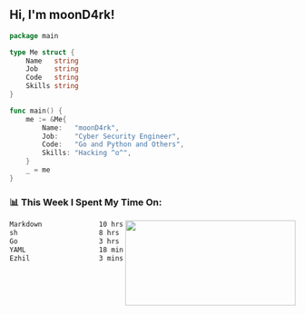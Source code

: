 <h2> Hi, I'm moonD4rk!</h2>

```go
package main

type Me struct {
	Name   string
	Job    string
	Code   string
	Skills string
}

func main() {
	me := &Me{
		Name:   "moonD4rk",
		Job:    "Cyber Security Engineer",
		Code:   "Go and Python and Others",
		Skills: "Hacking ^o^",
	}
	_ = me
}
```

<h3>📊 This Week I Spent My Time On:</h3>
<img align='right' src="https://github-readme-stats.vercel.app/api?username=moond4rk&show_icons=true&theme=radical", width="300" height="150">

<!--START_SECTION:waka-->

```txt
Markdown              10 hrs 12 mins  ███████████▒░░░░░░░░░░░░░   45.58 %
sh                    8 hrs 23 mins   █████████▒░░░░░░░░░░░░░░░   37.44 %
Go                    3 hrs 18 mins   ███▓░░░░░░░░░░░░░░░░░░░░░   14.73 %
YAML                  18 mins         ▒░░░░░░░░░░░░░░░░░░░░░░░░   01.34 %
Ezhil                 3 mins          ░░░░░░░░░░░░░░░░░░░░░░░░░   00.30 %
```

<!--END_SECTION:waka-->

